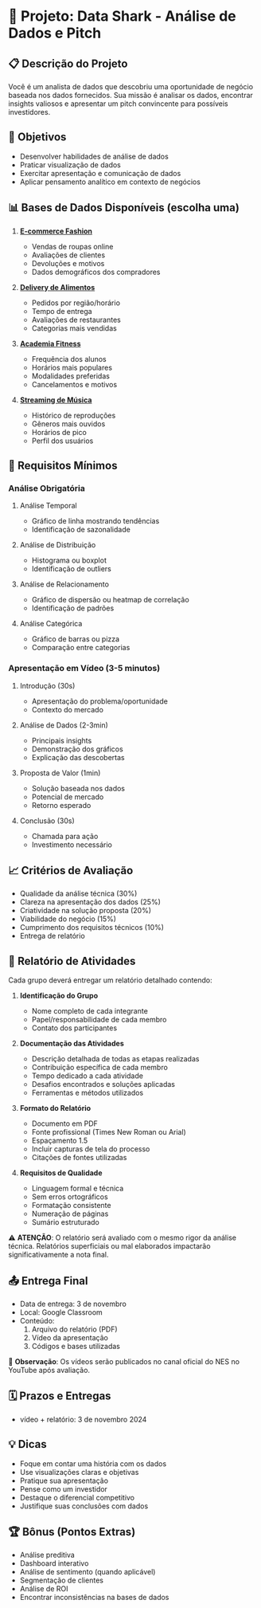 # 🦈 Projeto: Data Shark - Análise de Dados e Pitch

## 📋 Descrição do Projeto
Você é um analista de dados que descobriu uma oportunidade de negócio baseada nos dados fornecidos. Sua missão é analisar os dados, encontrar insights valiosos e apresentar um pitch convincente para possíveis investidores.

## 🎯 Objetivos
- Desenvolver habilidades de análise de dados
- Praticar visualização de dados
- Exercitar apresentação e comunicação de dados
- Aplicar pensamento analítico em contexto de negócios

## 📊 Bases de Dados Disponíveis (escolha uma)

1. [**E-commerce Fashion**](./data/fashion_sales.csv)
   - Vendas de roupas online
   - Avaliações de clientes
   - Devoluções e motivos
   - Dados demográficos dos compradores

2. [**Delivery de Alimentos**](./data/food_delivery.csv)
   - Pedidos por região/horário
   - Tempo de entrega
   - Avaliações de restaurantes
   - Categorias mais vendidas

3. [**Academia Fitness**](./data/fitness_gym.csv.csv)
   - Frequência dos alunos 
   - Horários mais populares
   - Modalidades preferidas
   - Cancelamentos e motivos

4. [**Streaming de Música**](./data/music_streaming.csv.csv)
   - Histórico de reproduções
   - Gêneros mais ouvidos
   - Horários de pico
   - Perfil dos usuários

## 📝 Requisitos Mínimos

### Análise Obrigatória
1. Análise Temporal
   - Gráfico de linha mostrando tendências
   - Identificação de sazonalidade

2. Análise de Distribuição
   - Histograma ou boxplot
   - Identificação de outliers

3. Análise de Relacionamento
   - Gráfico de dispersão ou heatmap de correlação
   - Identificação de padrões

4. Análise Categórica
   - Gráfico de barras ou pizza
   - Comparação entre categorias

### Apresentação em Vídeo (3-5 minutos)
1. Introdução (30s)
   - Apresentação do problema/oportunidade
   - Contexto do mercado

2. Análise de Dados (2-3min)
   - Principais insights
   - Demonstração dos gráficos
   - Explicação das descobertas

3. Proposta de Valor (1min)
   - Solução baseada nos dados
   - Potencial de mercado
   - Retorno esperado

4. Conclusão (30s)
   - Chamada para ação
   - Investimento necessário

## 📈 Critérios de Avaliação
- Qualidade da análise técnica (30%)
- Clareza na apresentação dos dados (25%)
- Criatividade na solução proposta (20%)
- Viabilidade do negócio (15%)
- Cumprimento dos requisitos técnicos (10%)
- Entrega de relatório

## 📑 Relatório de Atividades 
Cada grupo deverá entregar um relatório detalhado contendo:

1. **Identificação do Grupo**
   - Nome completo de cada integrante
   - Papel/responsabilidade de cada membro
   - Contato dos participantes

2. **Documentação das Atividades**
   - Descrição detalhada de todas as etapas realizadas
   - Contribuição específica de cada membro
   - Tempo dedicado a cada atividade
   - Desafios encontrados e soluções aplicadas
   - Ferramentas e métodos utilizados

3. **Formato do Relatório**
   - Documento em PDF
   - Fonte profissional (Times New Roman ou Arial)
   - Espaçamento 1.5
   - Incluir capturas de tela do processo
   - Citações de fontes utilizadas

4. **Requisitos de Qualidade**
   - Linguagem formal e técnica
   - Sem erros ortográficos
   - Formatação consistente
   - Numeração de páginas
   - Sumário estruturado

⚠️ **ATENÇÃO**: O relatório será avaliado com o mesmo rigor da análise técnica. Relatórios superficiais ou mal elaborados impactarão significativamente a nota final.

## 📤 Entrega Final
- Data de entrega: 3 de novembro
- Local: Google Classroom
- Conteúdo:
  1. Arquivo do relatório (PDF)
  2. Vídeo da apresentação
  3. Códigos e bases utilizadas

🎥 **Observação**: Os vídeos serão publicados no canal oficial do NES no YouTube após avaliação.




## 🗓️ Prazos e Entregas
- vídeo + relatório: 3 de novembro 2024

## 💡 Dicas
- Foque em contar uma história com os dados
- Use visualizações claras e objetivas
- Pratique sua apresentação
- Pense como um investidor
- Destaque o diferencial competitivo
- Justifique suas conclusões com dados


## 🏆 Bônus (Pontos Extras)
- Análise preditiva
- Dashboard interativo
- Análise de sentimento (quando aplicável)
- Segmentação de clientes
- Análise de ROI
- Encontrar inconsistências na bases de dados 